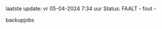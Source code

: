 laatste update: 
vr 05-04-2024  7:34   uur 
Status: FAALT - fout - 
<div class="service R">backupjobs</div>